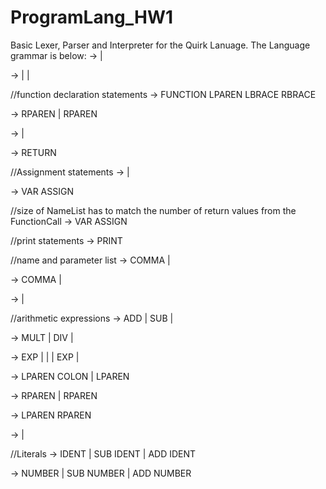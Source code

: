 # ProgramLang_HW1

Basic Lexer, Parser and Interpreter for the Quirk Lanuage. 
The Language grammar is below:
<Program> -> <Statement> <Program> | <Statement>

<Statement> -> <FunctionDeclaration> | <Assignment> | <Print>


//function declaration statements
<FunctionDeclaration> -> FUNCTION <Name> LPAREN <FunctionParams> LBRACE <FunctionBody> RBRACE

<FunctionParams> -> <NameList> RPAREN | RPAREN

<FunctionBody> -> <Program> <Return> | <Return>

<Return> -> RETURN <ParameterList>


//Assignment statements
<Assignment> -> <SingleAssignment> | <MultipleAssignment>

<SingleAssignment> -> VAR <Name> ASSIGN <Expression>


//size of NameList has to match the number of return values from the FunctionCall
<MultipleAssignment> -> VAR <NameList> ASSIGN <FunctionCall>


//print statements
<Print> -> PRINT <Expression>


//name and parameter list
<NameList> -> <Name> COMMA <NameList> | <Name>

<ParameterList> -> <Parameter> COMMA <ParameterList> | <Parameter>

<Parameter> -> <Expression> | <Name>


//arithmetic expressions
<Expression> -> <Term> ADD <Expression> | <Term> SUB <Expression> | <Term>

<Term> -> <Factor> MULT <Term> | <Factor> DIV <Term> | <Factor>

<Factor> -> <SubExpression> EXP <Factor> | <SubExpression> | <FunctionCall> | <Value> EXP <Factor> | <Value>

<FunctionCall> ->  <Name> LPAREN <FunctionCallParams> COLON <Number> | <Name> LPAREN <FunctionCallParams>

<FunctionCallParams> ->  <ParameterList> RPAREN | RPAREN

<SubExpression> -> LPAREN <Expression> RPAREN

<Value> -> <Name> | <Number>


//Literals
<Name> -> IDENT | SUB IDENT | ADD IDENT

<Number> -> NUMBER | SUB NUMBER | ADD NUMBER
